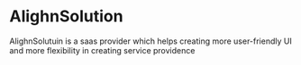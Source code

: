 # AlighnSolution
AlighnSolutuin is a saas provider which 
helps creating more user-friendly UI and
more flexibility in creating service
providence
